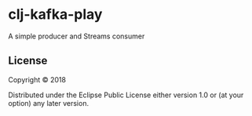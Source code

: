 # clj-kafka-play

A simple producer and Streams consumer

## License

Copyright © 2018

Distributed under the Eclipse Public License either version 1.0 or (at
your option) any later version.
